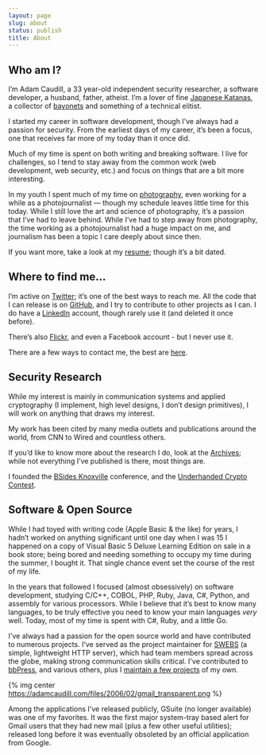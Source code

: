 ```yaml
---
layout: page
slug: about
status: publish
title: About
---
```


## Who am I?
I’m Adam Caudill, a 33 year-old independent security researcher, a software developer, a husband, father, atheist. I’m a lover of fine [Japanese Katanas](http://flickr.com/photos/adamcaudill/sets/72157594276549640/), a collector of [bayonets](/bayonet-collection/) and something of a technical elitist.

I started my career in software development, though I’ve always had a passion for security. From the earliest days of my career, it’s been a focus, one that receives far more of my today than it once did.

Much of my time is spent on both writing and breaking software. I live for challenges, so I tend to stay away from the common work (web development, web security, etc.) and focus on things that are a bit more interesting.

In my youth I spent much of my time on [photography](/photo/), even working for a while as a photojournalist — though my schedule leaves little time for this today. While I still love the art and science of photography, it’s a passion that I’ve had to leave behind. While I’ve had to step away from photography, the time working as a photojournalist had a huge impact on me, and journalism has been a topic I care deeply about since then.

If you want more, take a look at my [resume](/resume/); though it’s a bit dated.

## Where to find me…
I’m active on [Twitter](https://twitter.com/adamcaudill); it’s one of the best ways to reach me. All the code that I can release is on [GitHub](https://github.com/adamcaudill), and I try to contribute to other projects as I can. I do have a [LinkedIn](http://www.linkedin.com/in/adamcaudill) account, though rarely use it (and deleted it once before).

There’s also [Flickr](http://www.flickr.com/photos/adamcaudill/), and even a Facebook account - but I never use it.

There are a few ways to contact me, the best are [here](/pgp/).

## Security Research
While my interest is mainly in communication systems and applied cryptography (I implement, high level designs, I don’t design primitives), I will work on anything that draws my interest.

My work has been cited by many media outlets and publications around the world, from CNN to Wired and countless others.

If you’d like to know more about the research I do, look at the [Archives](/archives/); while not everything I’ve published is there, most things are.

I founded the [BSides Knoxville](http://bsidesknoxville.com/) conference, and the [Underhanded Crypto Contest](https://underhandedcrypto.com/).

## Software & Open Source
While I had toyed with writing code (Apple Basic & the like) for years, I hadn’t worked on anything significant until one day when I was 15 I happened on a copy of Visual Basic 5 Deluxe Learning Edition on sale in a book store; being bored and needing something to occupy my time during the summer, I bought it. That single chance event set the course of the rest of my life.

In the years that followed I focused (almost obsessively) on software development, studying C/C++, COBOL, PHP, Ruby, Java, C#, Python, and assembly for various processors. While I believe that it’s best to know many languages, to be truly effective you need to know your main languages *very* well. Today, most of my time is spent with C#, Ruby, and a little Go.

I've always had a passion for the open source world and have contributed to numerous projects. I’ve served as the project maintainer for [SWEBS](http://sourceforge.net/projects/swebs/) (a simple, lightweight HTTP server), which had team members spread across the globe, making strong communication skills critical. I've contributed to [bbPress](http://bbpress.org/), and various others, plus I [maintain a few projects](https://github.com/adamcaudill) of my own.

{% img center https://adamcaudill.com/files/2006/02/gmail_transparent.png %}

Among the applications I've released publicly, GSuite (no longer available) was one of my favorites. It was the first major system-tray based alert for Gmail users that they had new mail (plus a few other useful utilities); released long before it was eventually obsoleted by an official application from Google.
